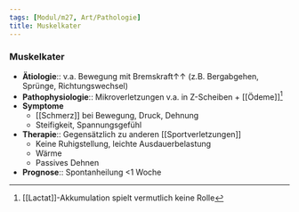 ```yaml
---
tags: [Modul/m27, Art/Pathologie]
title: Muskelkater
---
```

### Muskelkater
- **Ätiologie**:: v.a. Bewegung mit Bremskraft↑↑ (z.B. Bergabgehen, Sprünge, Richtungswechsel)
- **Pathophysiologie**:: Mikroverletzungen v.a. in Z-Scheiben + [[Ödeme]][^1]
- **Symptome**
	- [[Schmerz]] bei Bewegung, Druck, Dehnung
	- Steifigkeit, Spannungsgefühl
- **Therapie**:: Gegensätzlich zu anderen [[Sportverletzungen]]
	- Keine Ruhigstellung, leichte Ausdauerbelastung
	- Wärme
	- Passives Dehnen
- **Prognose**:: Spontanheilung <1 Woche

[^1]: [[Lactat]]-Akkumulation spielt vermutlich keine Rolle
